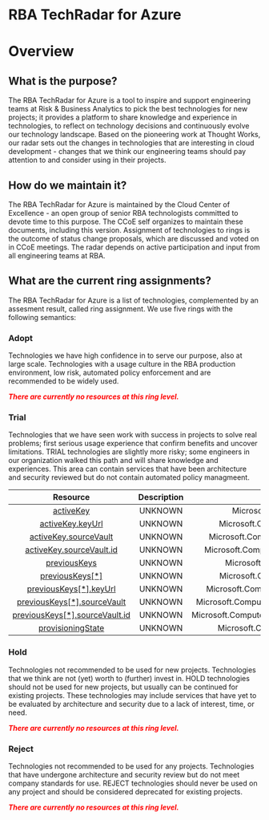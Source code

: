 
RBA TechRadar for Azure
=======================

# Overview

## What is the purpose?


The RBA TechRadar for Azure is a tool to inspire and support engineering teams at Risk & Business Analytics to pick the best technologies for new projects; it provides a platform to share knowledge and experience in technologies, to reflect on technology decisions and continuously evolve our technology landscape.  Based on the pioneering work at Thought Works, our radar sets out the changes in technologies that are interesting in cloud development - changes that we think our engineering teams should pay attention to and consider using in their projects.
## How do we maintain it?


The RBA TechRadar for Azure is maintained by the Cloud Center of Excellence - an open group of senior RBA technologists committed to devote time to this purpose.  The CCoE self organizes to maintain these documents, including this version.  Assignment of technologies to rings is the outcome of status change proposals, which are discussed and voted on in CCoE meetings.  The radar depends on active participation and input from all engineering teams at RBA.
## What are the current ring assignments?


The RBA TechRadar for Azure is a list of technologies, complemented by an assesment result, called ring assignment.  We use five rings with the following semantics:
### Adopt


Technologies we have high confidence in to serve our purpose, also at large scale.  Technologies with a usage culture in the RBA production environment, low risk, automated policy enforcement and are recommended to be widely used.  
  
***<font color="red"> There are currently no resources at this ring level. </font>***
### Trial


Technologies that we have seen work with success in projects to solve real problems;  first serious usage experience that confirm benefits and uncover limitations.  TRIAL technologies are slightly more risky; some engineers in our organization walked this path and will share knowledge and experiences.  This area can contain services that have been architecture and security reviewed but do not contain automated policy managmeent.  

|Resource|Description|Path|Status|
| :---: | :---: | :---: | :---: |
|[activeKey](https://github.com/openrba/python-azure-techradar/tree/master/Microsoft.Compute/diskEncryptionSets/activeKey)|UNKNOWN|Microsoft.Compute/diskEncryptionSets/activeKey|TRIAL|
|[activeKey.keyUrl](https://github.com/openrba/python-azure-techradar/tree/master/Microsoft.Compute/diskEncryptionSets/activeKey.keyUrl)|UNKNOWN|Microsoft.Compute/diskEncryptionSets/activeKey.keyUrl|TRIAL|
|[activeKey.sourceVault](https://github.com/openrba/python-azure-techradar/tree/master/Microsoft.Compute/diskEncryptionSets/activeKey.sourceVault)|UNKNOWN|Microsoft.Compute/diskEncryptionSets/activeKey.sourceVault|TRIAL|
|[activeKey.sourceVault.id](https://github.com/openrba/python-azure-techradar/tree/master/Microsoft.Compute/diskEncryptionSets/activeKey.sourceVault.id)|UNKNOWN|Microsoft.Compute/diskEncryptionSets/activeKey.sourceVault.id|TRIAL|
|[previousKeys](https://github.com/openrba/python-azure-techradar/tree/master/Microsoft.Compute/diskEncryptionSets/previousKeys)|UNKNOWN|Microsoft.Compute/diskEncryptionSets/previousKeys|TRIAL|
|[previousKeys[*]](https://github.com/openrba/python-azure-techradar/tree/master/Microsoft.Compute/diskEncryptionSets/previousKeys[*])|UNKNOWN|Microsoft.Compute/diskEncryptionSets/previousKeys[*]|TRIAL|
|[previousKeys[*].keyUrl](https://github.com/openrba/python-azure-techradar/tree/master/Microsoft.Compute/diskEncryptionSets/previousKeys[*].keyUrl)|UNKNOWN|Microsoft.Compute/diskEncryptionSets/previousKeys[*].keyUrl|TRIAL|
|[previousKeys[*].sourceVault](https://github.com/openrba/python-azure-techradar/tree/master/Microsoft.Compute/diskEncryptionSets/previousKeys[*].sourceVault)|UNKNOWN|Microsoft.Compute/diskEncryptionSets/previousKeys[*].sourceVault|TRIAL|
|[previousKeys[*].sourceVault.id](https://github.com/openrba/python-azure-techradar/tree/master/Microsoft.Compute/diskEncryptionSets/previousKeys[*].sourceVault.id)|UNKNOWN|Microsoft.Compute/diskEncryptionSets/previousKeys[*].sourceVault.id|TRIAL|
|[provisioningState](https://github.com/openrba/python-azure-techradar/tree/master/Microsoft.Compute/diskEncryptionSets/provisioningState)|UNKNOWN|Microsoft.Compute/diskEncryptionSets/provisioningState|TRIAL|

### Hold


Technologies not recommended to be used for new projects. Technologies that we think are not (yet) worth to (further) invest in.  HOLD technologies should not be used for new projects, but usually can be continued for existing projects.  These technologies may include services that have yet to be evaluated by architecture and security due to a lack of interest, time, or need.  
  
***<font color="red"> There are currently no resources at this ring level. </font>***
### Reject


Technologies not recommended to be used for any projects. Technologies that have undergone architecture and security review but do not meet company standards for use.  REJECT technologies should never be used on any project and should be considered deprecated for existing projects.  
  
***<font color="red"> There are currently no resources at this ring level. </font>***